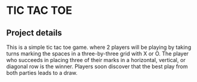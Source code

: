 #  TIC TAC TOE
## Project details
                    
This is a simple tic tac toe game. where 2 players will be playing by taking turns marking the spaces in a three-by-three grid with X or O. The player who succeeds in placing three of their marks in a horizontal, vertical, or diagonal row is the winner. Players soon discover that the best play from both parties leads to a draw.